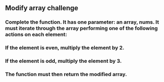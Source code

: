 ## Modify array challenge

### Complete the function. It has one parameter: an array, nums. It must iterate through the array performing one of the following actions on each element:

### If the element is even, multiply the element by 2.
### If the element is odd, multiply the element by 3.
### The function must then return the modified array.
